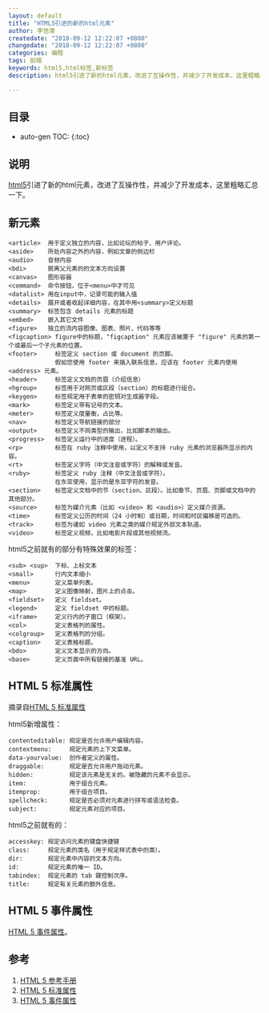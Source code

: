 ```yaml
---
layout: default
title: "HTML5引进的新的html元素"
author: 李佶澳
createdate: "2018-09-12 12:22:07 +0800"
changedate: "2018-09-12 12:22:07 +0800"
categories: 编程
tags: 前端
keywords: html5,html标签,新标签
description: html5引进了新的html元素，改进了互操作性，并减少了开发成本，这里粗略汇总一下

---
```


## 目录
* auto-gen TOC:
{:toc}

## 说明

[html5][1]引进了新的html元素，改进了互操作性，并减少了开发成本，这里粗略汇总一下。

## 新元素

	<article>  用于定义独立的内容，比如论坛的帖子、用户评论。
	<aside>    所处内容之外的内容，例如文章的侧边栏
	<audio>    音频内容
	<bdi>      脱离父元素的的文本方向设置
	<canvas>   图形容器
	<command>  命令按钮，位于<menu>中才可见
	<datalist> 用在input中，记录可能的输入值
	<details>  展开或者收起详细内容，在其中用<summary>定义标题
	<summary>  标签包含 details 元素的标题
	<embed>    嵌入其它文件 
	<figure>   独立的流内容图像、图表、照片、代码等等
	<figcaption> figure中的标题，"figcaption" 元素应该被置于 "figure" 元素的第一个或最后一个子元素的位置。
	<footer>     标签定义 section 或 document 的页脚。
	             假如您使用 footer 来插入联系信息，应该在 footer 元素内使用 <address> 元素。
	<header>     标签定义文档的页眉（介绍信息）
	<hgroup>     标签用于对网页或区段（section）的标题进行组合。
	<keygen>     标签规定用于表单的密钥对生成器字段。
	<mark>       标签定义带有记号的文本。
	<meter>      标签定义度量衡，占比等。
	<nav>        标签定义导航链接的部分
	<output>     标签定义不同类型的输出，比如脚本的输出。
	<progress>   标签定义运行中的进度（进程）。
	<rp>         标签在 ruby 注释中使用，以定义不支持 ruby 元素的浏览器所显示的内容。
	<rt>         标签定义字符（中文注音或字符）的解释或发音。
	<ruby>       标签定义 ruby 注释（中文注音或字符）。
	             在东亚使用，显示的是东亚字符的发音。
	<section>    标签定义文档中的节（section、区段）。比如章节、页眉、页脚或文档中的其他部分。
	<source>     标签为媒介元素（比如 <video> 和 <audio>）定义媒介资源。
	<time>       标签定义公历的时间（24 小时制）或日期，时间和时区偏移是可选的。
	<track>      标签为诸如 video 元素之类的媒介规定外部文本轨道。
	<video>      标签定义视频，比如电影片段或其他视频流。

html5之前就有的部分有特殊效果的标签：

	<sub> <sup>  下标、上标文本
	<small>      行内文本缩小
	<menu>       定义菜单列表。
	<map>        定义图像映射，图片上的点击。
	<fieldset>   定义 fieldset。
	<legend>     定义 fieldset 中的标题。
	<iframe>     定义行内的子窗口（框架）。
	<col>        定义表格列的属性。
	<colgroup>   定义表格列的分组。
	<caption>    定义表格标题。
	<bdo>        定义文本显示的方向。
	<base>       定义页面中所有链接的基准 URL。

## HTML 5 标准属性

摘录自[HTML 5 标准属性][2]

html5新增属性：

	contenteditable: 规定是否允许用户编辑内容。
	contextmenu:     规定元素的上下文菜单。
	data-yourvalue:  创作者定义的属性。
	draggable:       规定是否允许用户拖动元素。
	hidden:          规定该元素是无关的。被隐藏的元素不会显示。
	item:            用于组合元素。
	itemprop:        用于组合项目。
	spellcheck:      规定是否必须对元素进行拼写或语法检查。
	subject:         规定元素对应的项目。

html5之前就有的：

	accesskey: 规定访问元素的键盘快捷键
	class:     规定元素的类名（用于规定样式表中的类）。
	dir:       规定元素中内容的文本方向。
	id:        规定元素的唯一 ID。
	tabindex:  规定元素的 tab 键控制次序。
	title:     规定有关元素的额外信息。

## HTML 5 事件属性

[HTML 5 事件属性][3]。

## 参考

1. [HTML 5 参考手册][1]
2. [HTML 5 标准属性][2]
3. [HTML 5 事件属性][3]

[1]: http://www.w3school.com.cn/html5/html5_reference.asp "HTML 5 参考手册"
[2]: http://www.w3school.com.cn/html5/html5_ref_standardattributes.asp "HTML 5 标准属性"
[3]: http://www.w3school.com.cn/html5/html5_ref_eventattributes.asp "HTML 5 事件属性"
